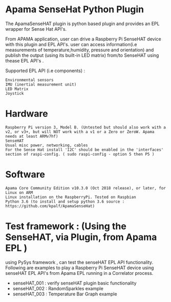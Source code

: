 
# Apama SenseHat Python Plugin

The ApamaSenseHAT plugin is python based plugin and provides an EPL wrapper for Sense Hat API's.

From APAMA application, user can  drive a Raspberry Pi SenseHAT device with this plugin and EPL API's. 
user can access information(i.e measurements of temperature,humidity, pressure and orientation) and 
publish the output (using its built-in LED matrix) from/to  SenseHAT using thease EPL API's .

Supported EPL API (i.e components) :

    Environmental sensors
    IMU (inertial measurement unit)
    LED Matrix
    Joystick 

# Hardware

    Raspberry Pi version 3, Model B. (Untested but should also work with a v2, or v3+, but will NOT work with a v1 or a Zero or ZeroW. Apama needs at least ARMv7hf)
    SenseHAT
    Usual misc power, networking, cables
    For the Sense Hat install 'I2C' should be enabled in the 'interfaces' section of raspi-config. ( sudo raspi-config - option 5 then P5 )

# Software

    Apama Core Community Edition v10.3.0 (Oct 2018 release), or later, for Linux on ARM
    Linux installation on the RaspberryPi. Tested on Raspbian
    Python 3.6 (to install and setup python 3.6 source : https://github.com/kpalf/ApamaSenseHat)
  
#  Test framework  : (Using the SenseHAT, via Plugin, from Apama EPL )
  using PySys framework , can test the senseHAT EPL API functionality.
  Following are examples to play a Raspberry Pi SenseHAT device using senseHAT EPL API's from 
  Apama EPL running in a Correlator process.
  
  - senseHAT_001 : verify senseHAT plugin basic functionality
  - senseHAT_002 : RandomSparkles example
  - senseHAT_003 : Temperature Bar Graph example
